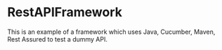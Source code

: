 # RestAPIFramework
This is an example of a framework which uses Java, Cucumber, Maven, Rest Assured to test a dummy API.
